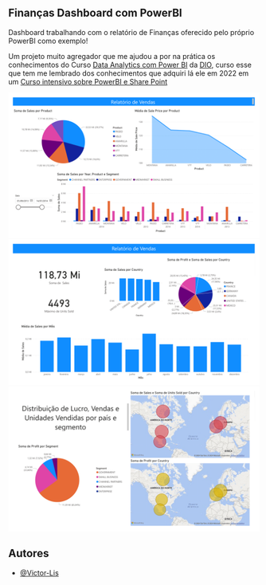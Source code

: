 ## Finanças Dashboard com PowerBI

Dashboard trabalhando com o relatório de Finanças oferecido pelo próprio PowerBI como exemplo!

Um projeto muito agregador que me ajudou a por na prática os conhecimentos do Curso [Data Analytics com Power BI](https://web.dio.me/track/coding-the-future-sysvision-data-analytics) da [DIO](https://www.dio.me/), curso esse que tem me lembrado dos conhecimentos que adquiri lá ele em 2022 em um [Curso intensivo sobre PowerBI e Share Point](https://www.linkedin.com/in/victor-lis-bronzo/details/certifications/1720548959570/single-media-viewer/?type=DOCUMENT&profileId=ACoAAELJq10BcksiHQP1HQtQTWN0UoYK65bMkDQ)

<div align="center">
  <img src="https://github.com/Victor-Lis/Financas-Dashboard-with-PowerBI/blob/master/relatorio_de_vendas-1.png">
  <img src="https://github.com/Victor-Lis/Financas-Dashboard-with-PowerBI/blob/master/relatorio_de_vendas-2.png">
  <img src="https://github.com/Victor-Lis/Financas-Dashboard-with-PowerBI/blob/master/relatorio_de_vendas-3.png">
</div>

## Autores
- [@Victor-Lis](https://github.com/Victor-Lis)
